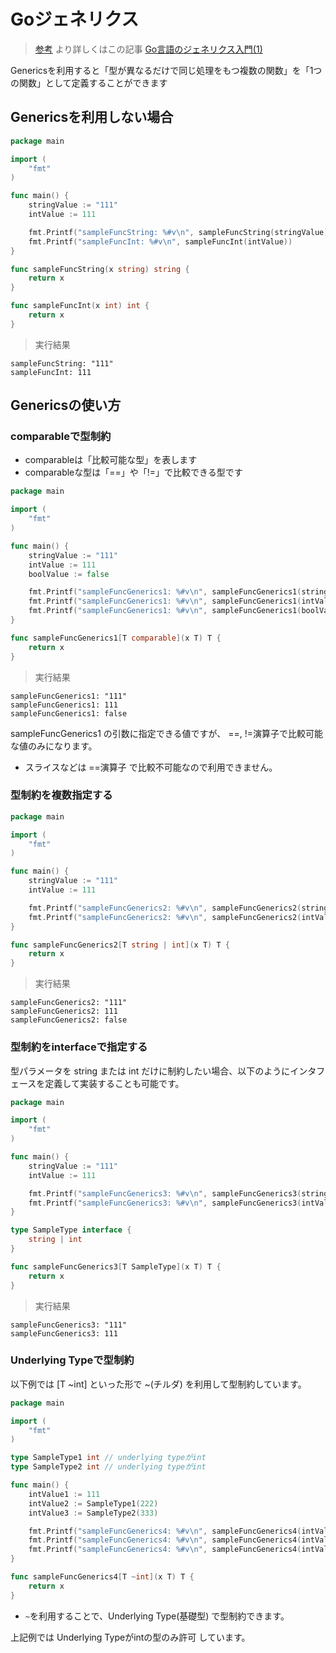 # Goジェネリクス
>[参考](https://www.wakuwakubank.com/posts/868-go-generics/)
より詳しくはこの記事
>[Go言語のジェネリクス入門(1)](https://zenn.dev/nobishii/articles/type_param_intro)

Genericsを利用すると「型が異なるだけで同じ処理をもつ複数の関数」を「1つの関数」として定義することができます

## Genericsを利用しない場合
```go
package main

import (
	"fmt"
)

func main() {
	stringValue := "111"
	intValue := 111

	fmt.Printf("sampleFuncString: %#v\n", sampleFuncString(stringValue))
	fmt.Printf("sampleFuncInt: %#v\n", sampleFuncInt(intValue))
}

func sampleFuncString(x string) string {
	return x
}

func sampleFuncInt(x int) int {
	return x
}
```
>実行結果
```
sampleFuncString: "111"
sampleFuncInt: 111
```
## Genericsの使い方
### comparableで型制約
- comparableは「比較可能な型」を表します
- comparableな型は「==」や「!=」で比較できる型です
```go
package main

import (
	"fmt"
)

func main() {
	stringValue := "111"
	intValue := 111
	boolValue := false

	fmt.Printf("sampleFuncGenerics1: %#v\n", sampleFuncGenerics1(stringValue))
	fmt.Printf("sampleFuncGenerics1: %#v\n", sampleFuncGenerics1(intValue))
	fmt.Printf("sampleFuncGenerics1: %#v\n", sampleFuncGenerics1(boolValue))
}

func sampleFuncGenerics1[T comparable](x T) T {
	return x
}
```
>実行結果
```
sampleFuncGenerics1: "111"
sampleFuncGenerics1: 111
sampleFuncGenerics1: false
```
sampleFuncGenerics1 の引数に指定できる値ですが、 ==, !=演算子で比較可能な値のみになります。
- スライスなどは ==演算子 で比較不可能なので利用できません。
### 型制約を複数指定する
```go
package main

import (
	"fmt"
)

func main() {
	stringValue := "111"
	intValue := 111

	fmt.Printf("sampleFuncGenerics2: %#v\n", sampleFuncGenerics2(stringValue))
	fmt.Printf("sampleFuncGenerics2: %#v\n", sampleFuncGenerics2(intValue))
}

func sampleFuncGenerics2[T string | int](x T) T {
	return x
}
```
>実行結果
```
sampleFuncGenerics2: "111"
sampleFuncGenerics2: 111
sampleFuncGenerics2: false
```
### 型制約をinterfaceで指定する
型パラメータを string または int だけに制約したい場合、以下のようにインタフェースを定義して実装することも可能です。
```go
package main

import (
	"fmt"
)

func main() {
	stringValue := "111"
	intValue := 111

	fmt.Printf("sampleFuncGenerics3: %#v\n", sampleFuncGenerics3(stringValue))
	fmt.Printf("sampleFuncGenerics3: %#v\n", sampleFuncGenerics3(intValue))
}

type SampleType interface {
	string | int
}

func sampleFuncGenerics3[T SampleType](x T) T {
	return x
}
```
>実行結果
```
sampleFuncGenerics3: "111"
sampleFuncGenerics3: 111
```
### Underlying Typeで型制約
以下例では [T ~int] といった形で ~(チルダ) を利用して型制約しています。
```go
package main

import (
	"fmt"
)

type SampleType1 int // underlying typeがint
type SampleType2 int // underlying typeがint

func main() {
	intValue1 := 111
	intValue2 := SampleType1(222)
	intValue3 := SampleType2(333)

	fmt.Printf("sampleFuncGenerics4: %#v\n", sampleFuncGenerics4(intValue1))
	fmt.Printf("sampleFuncGenerics4: %#v\n", sampleFuncGenerics4(intValue2))
	fmt.Printf("sampleFuncGenerics4: %#v\n", sampleFuncGenerics4(intValue3))
}

func sampleFuncGenerics4[T ~int](x T) T {
	return x
}
```
- `~`を利用することで、Underlying Type(基礎型) で型制約できます。

上記例では Underlying Typeがintの型のみ許可 しています。
































